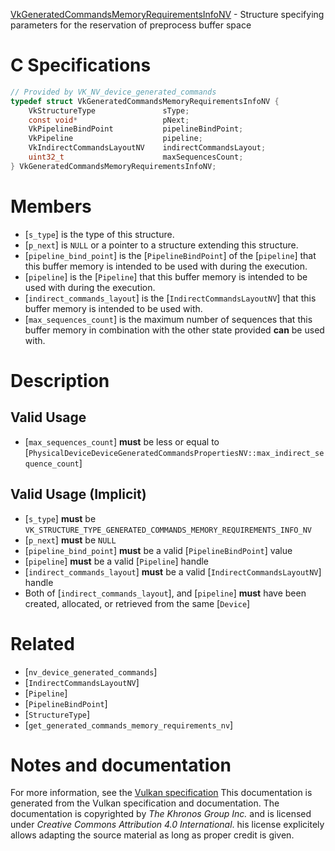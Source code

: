 [VkGeneratedCommandsMemoryRequirementsInfoNV](https://www.khronos.org/registry/vulkan/specs/1.3-extensions/man/html/VkGeneratedCommandsMemoryRequirementsInfoNV.html) - Structure specifying parameters for the reservation of preprocess buffer space

# C Specifications
```c
// Provided by VK_NV_device_generated_commands
typedef struct VkGeneratedCommandsMemoryRequirementsInfoNV {
    VkStructureType               sType;
    const void*                   pNext;
    VkPipelineBindPoint           pipelineBindPoint;
    VkPipeline                    pipeline;
    VkIndirectCommandsLayoutNV    indirectCommandsLayout;
    uint32_t                      maxSequencesCount;
} VkGeneratedCommandsMemoryRequirementsInfoNV;
```

# Members
- [`s_type`] is the type of this structure.
- [`p_next`] is `NULL` or a pointer to a structure extending this structure.
- [`pipeline_bind_point`] is the [`PipelineBindPoint`] of the [`pipeline`] that this buffer memory is intended to be used with during the execution.
- [`pipeline`] is the [`Pipeline`] that this buffer memory is intended to be used with during the execution.
- [`indirect_commands_layout`] is the [`IndirectCommandsLayoutNV`] that this buffer memory is intended to be used with.
- [`max_sequences_count`] is the maximum number of sequences that this buffer memory in combination with the other state provided  **can**  be used with.

# Description
## Valid Usage
-  [`max_sequences_count`] **must**  be less or equal to [`PhysicalDeviceDeviceGeneratedCommandsPropertiesNV::max_indirect_sequence_count`]

## Valid Usage (Implicit)
-  [`s_type`] **must**  be `VK_STRUCTURE_TYPE_GENERATED_COMMANDS_MEMORY_REQUIREMENTS_INFO_NV`
-  [`p_next`] **must**  be `NULL`
-  [`pipeline_bind_point`] **must**  be a valid [`PipelineBindPoint`] value
-  [`pipeline`] **must**  be a valid [`Pipeline`] handle
-  [`indirect_commands_layout`] **must**  be a valid [`IndirectCommandsLayoutNV`] handle
-    Both of [`indirect_commands_layout`], and [`pipeline`] **must**  have been created, allocated, or retrieved from the same [`Device`]

# Related
- [`nv_device_generated_commands`]
- [`IndirectCommandsLayoutNV`]
- [`Pipeline`]
- [`PipelineBindPoint`]
- [`StructureType`]
- [`get_generated_commands_memory_requirements_nv`]

# Notes and documentation
For more information, see the [Vulkan specification](https://www.khronos.org/registry/vulkan/specs/1.3-extensions/html/vkspec.html)
This documentation is generated from the Vulkan specification and documentation.
The documentation is copyrighted by *The Khronos Group Inc.* and is licensed under *Creative Commons Attribution 4.0 International*.
his license explicitely allows adapting the source material as long as proper credit is given.
        